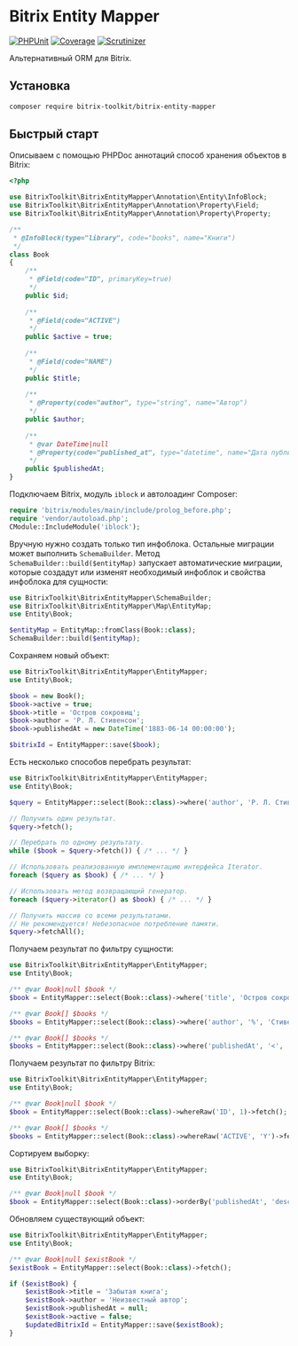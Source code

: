 # Bitrix Entity Mapper

[![PHPUnit](https://github.com/bitrix-toolkit/bitrix-entity-mapper/actions/workflows/php-unit.yml/badge.svg)](https://github.com/bitrix-toolkit/bitrix-entity-mapper/actions/workflows/php-unit.yml)
[![Coverage](https://scrutinizer-ci.com/g/bitrix-toolkit/bitrix-entity-mapper/badges/coverage.png?b=master)](https://scrutinizer-ci.com/g/bitrix-toolkit/bitrix-entity-mapper/?branch=master)
[![Scrutinizer](https://scrutinizer-ci.com/g/bitrix-toolkit/bitrix-entity-mapper/badges/quality-score.png?b=master)](https://scrutinizer-ci.com/g/bitrix-toolkit/bitrix-entity-mapper/?branch=master)

Альтернативный ORM для Bitrix.

## Установка

```bash
composer require bitrix-toolkit/bitrix-entity-mapper
```

## Быстрый старт

Описываем с помощью PHPDoc аннотаций способ хранения объектов в Bitrix:

```php
<?php

use BitrixToolkit\BitrixEntityMapper\Annotation\Entity\InfoBlock;
use BitrixToolkit\BitrixEntityMapper\Annotation\Property\Field;
use BitrixToolkit\BitrixEntityMapper\Annotation\Property\Property;

/**
 * @InfoBlock(type="library", code="books", name="Книги")
 */
class Book
{
    /**
     * @Field(code="ID", primaryKey=true) 
     */
    public $id;
    
    /**
     * @Field(code="ACTIVE") 
     */
    public $active = true;
    
    /**
     * @Field(code="NAME") 
     */
    public $title;
    
    /**
     * @Property(code="author", type="string", name="Автор") 
     */
    public $author;
    
    /**
     * @var DateTime|null
     * @Property(code="published_at", type="datetime", name="Дата публикации") 
     */
    public $publishedAt;
}
```

Подключаем Bitrix, модуль `iblock` и автолоадинг Composer:

```php
require 'bitrix/modules/main/include/prolog_before.php';
require 'vendor/autoload.php';
CModule::IncludeModule('iblock');
```

Вручную нужно создать только тип инфоблока. Остальные миграции может выполнить `SchemaBuilder`. 
Метод `SchemaBuilder::build($entityMap)` запускает автоматические миграции, которые
создадут или изменят необходимый инфоблок и свойства инфоблока для сущности:

```php
use BitrixToolkit\BitrixEntityMapper\SchemaBuilder;
use BitrixToolkit\BitrixEntityMapper\Map\EntityMap;
use Entity\Book;

$entityMap = EntityMap::fromClass(Book::class);
SchemaBuilder::build($entityMap);
```

Сохраняем новый объект:

```php
use BitrixToolkit\BitrixEntityMapper\EntityMapper;
use Entity\Book;

$book = new Book();
$book->active = true;
$book->title = 'Остров сокровищ';
$book->author = 'Р. Л. Стивенсон';
$book->publishedAt = new DateTime('1883-06-14 00:00:00');

$bitrixId = EntityMapper::save($book);
```

Есть несколько способов перебрать результат:

```php
use BitrixToolkit\BitrixEntityMapper\EntityMapper;
use Entity\Book;

$query = EntityMapper::select(Book::class)->where('author', 'Р. Л. Стивенсон');

// Получить один результат.
$query->fetch(); 

// Перебрать по одному результату.
while ($book = $query->fetch()) { /* ... */ }

// Использовать реализованную имплементацию интерфейса Iterator.
foreach ($query as $book) { /* ... */ }

// Использовать метод возвращающий генератор.
foreach ($query->iterator() as $book) { /* ... */ }

// Получить массив со всеми результатами. 
// Не рекомендуется! Небезопасное потребление памяти.
$query->fetchAll();
```

Получаем результат по фильтру сущности:

```php
use BitrixToolkit\BitrixEntityMapper\EntityMapper;
use Entity\Book;

/** @var Book|null $book */
$book = EntityMapper::select(Book::class)->where('title', 'Остров сокровищ')->fetch();

/** @var Book[] $books */
$books = EntityMapper::select(Book::class)->where('author', '%', 'Стивенсон')->fetchAll();

/** @var Book[] $books */
$books = EntityMapper::select(Book::class)->where('publishedAt', '<', '01.01.1900')->fetchAll();
```

Получаем результат по фильтру Bitrix:

```php
use BitrixToolkit\BitrixEntityMapper\EntityMapper;
use Entity\Book;

/** @var Book|null $book */
$book = EntityMapper::select(Book::class)->whereRaw('ID', 1)->fetch();

/** @var Book[] $books */
$books = EntityMapper::select(Book::class)->whereRaw('ACTIVE', 'Y')->fetchAll();
```

Сортируем выборку:

```php
use BitrixToolkit\BitrixEntityMapper\EntityMapper;
use Entity\Book;

/** @var Book|null $book */
$book = EntityMapper::select(Book::class)->orderBy('publishedAt', 'desc')->fetch();
```

Обновляем существующий объект:

```php
use BitrixToolkit\BitrixEntityMapper\EntityMapper;
use Entity\Book;

/** @var Book|null $existBook */
$existBook = EntityMapper::select(Book::class)->fetch();

if ($existBook) {
    $existBook->title = 'Забытая книга';
    $existBook->author = 'Неизвестный автор';
    $existBook->publishedAt = null;
    $existBook->active = false;
    $updatedBitrixId = EntityMapper::save($existBook);
}
```
